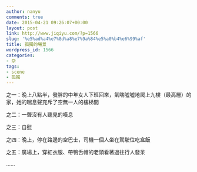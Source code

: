 ```yaml
---
author: nanyu
comments: true
date: 2015-04-21 09:26:07+00:00
layout: post
link: http://www.jiqiyu.com/?p=1566
slug: '%e5%ad%a4%e7%8d%a8%e7%9a%84%e5%a0%b4%e6%99%af'
title: 孤獨的場景
wordpress_id: 1566
categories:
- 杂
tags:
- scene
- 孤獨
---
```


之一：晚上八點半，發胖的中年女人下班回來，氣喘噓噓地爬上九樓（最高層）的家，她的喘息聲充斥了空無一人的樓梯間

之二：一聲沒有人聽見的嘆息

之三：自慰

之四：晚上，停在路邊的空巴士，司機一個人坐在駕駛位吃盒飯

之五：廣場上，穿紅衣服、帶鴨舌帽的老頭看著過往行人發呆

……


